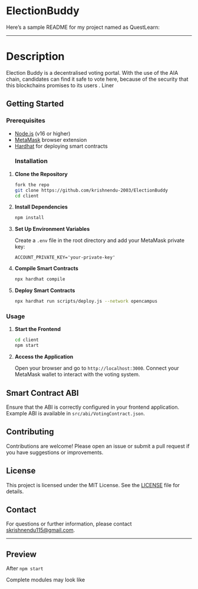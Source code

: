 # ElectionBuddy

Here’s a sample README for my project named as QuestLearn:

---

# Description

Election Buddy is a decentralised voting portal. With the use of the AIA chain, candidates can find it safe to vote here, because of the security that this blockchains promises to its users .
Liner

## Getting Started

### Prerequisites

- [Node.js](https://nodejs.org/) (v16 or higher)
- [MetaMask](https://metamask.io/) browser extension
- [Hardhat](https://hardhat.org/) for deploying smart contracts
  ### Installation

1. **Clone the Repository**

   ```bash
   fork the repo
   git clone https://github.com/krishnendu-2003/ElectionBuddy
   cd client
   ```
2. **Install Dependencies**

   ```bash
   npm install
   ```
3. **Set Up Environment Variables**

   Create a `.env` file in the root directory and add your MetaMask private key:

   ```env
   ACCOUNT_PRIVATE_KEY='your-private-key'
   ```

4. **Compile Smart Contracts**

   ```bash
   npx hardhat compile
   ```

5. **Deploy Smart Contracts**

   ```bash
   npx hardhat run scripts/deploy.js --network opencampus
   ```
   
### Usage

1. **Start the Frontend**

   ```bash
   cd client
   npm start
   ```

2. **Access the Application**

   Open your browser and go to `http://localhost:3000`. Connect your MetaMask wallet to interact with the voting system.

## Smart Contract ABI

Ensure that the ABI is correctly configured in your frontend application. Example ABI is available in `src/abi/VotingContract.json`.
## Contributing

Contributions are welcome! Please open an issue or submit a pull request if you have suggestions or improvements.

## License

This project is licensed under the MIT License. See the [LICENSE](LICENSE) file for details.

## Contact

For questions or further information, please contact [skrishnendu115@gmail.com](mailto:your-email@example.com).

---

## Preview 
After `npm start `

<!-- ![1st image](https://github.com/krishnendu-2003/QuestLearn/blob/main/1.png) -->

Complete modules may look like

<!-- ![2nd image](https://github.com/krishnendu-2003/QuestLearn/blob/main/2.png) -->

